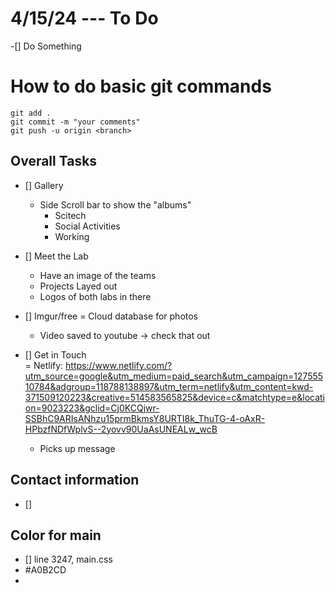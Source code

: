 # 4/15/24 --- To Do
-[] Do Something

# How to do basic git commands
```
git add .
git commit -m "your comments"
git push -u origin <branch>
```

## Overall Tasks
- [] Gallery
    - Side Scroll bar to show the "albums"
        - Scitech
        - Social Activities
        - Working
- [] Meet the Lab
    - Have an image of the teams 
    - Projects Layed out
    - Logos of both labs in there 
- [] Imgur/free
    = Cloud database for photos
    - Video saved to youtube -> check that out

- [] Get in Touch  
    = Netlify:
        https://www.netlify.com/?utm_source=google&utm_medium=paid_search&utm_campaign=12755510784&adgroup=118788138897&utm_term=netlify&utm_content=kwd-371509120223&creative=514583565825&device=c&matchtype=e&location=9023223&gclid=Cj0KCQjwr-SSBhC9ARIsANhzu15prmBkmsY8URTI8k_ThuTG-4-oAxR-HPbzfNDfWplvS--2yovv90UaAsUNEALw_wcB
    - Picks up message 


## Contact information 
- [] 

## Color for main 
- [] line 3247, main.css
- #A0B2CD
- 